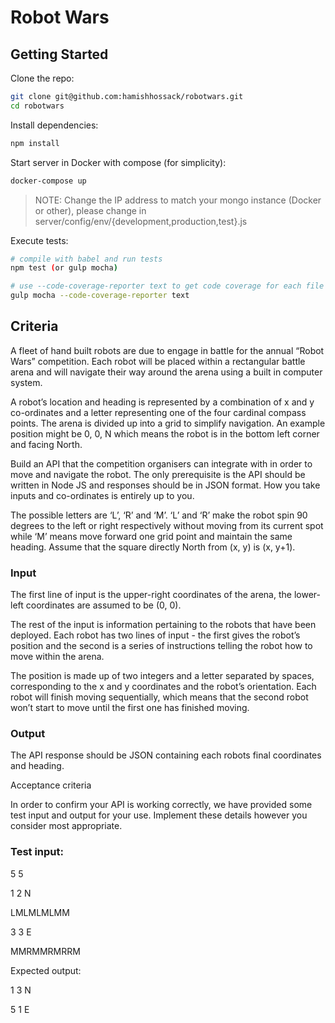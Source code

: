 # Robot Wars

## Getting Started

Clone the repo:
```sh
git clone git@github.com:hamishhossack/robotwars.git
cd robotwars
```

Install dependencies:
```sh
npm install
```

Start server in Docker with compose (for simplicity):
```sh
docker-compose up
```

> NOTE: Change the IP address to match your mongo instance (Docker or other), please change in server/config/env/{development,production,test}.js


Execute tests:
```sh
# compile with babel and run tests
npm test (or gulp mocha)

# use --code-coverage-reporter text to get code coverage for each file
gulp mocha --code-coverage-reporter text
```

## Criteria

A fleet of hand built robots are due to engage in battle for the annual “Robot Wars” competition. Each robot will be placed within a rectangular battle arena and will navigate their way around the arena using a built in computer system.

A robot’s location and heading is represented by a combination of x and y co-ordinates and a letter representing one of the four cardinal compass points. The arena is divided up into a grid to simplify navigation. An example position might be 0, 0, N which means the robot is in the bottom left corner and facing North.

Build an API that the competition organisers can integrate with in order to move and navigate the robot. The only prerequisite is the API should be written in Node JS and responses should be in JSON format. How you take inputs and co-ordinates is entirely up to you.

The possible letters are ‘L’, ‘R’ and ‘M’. ‘L’ and ‘R’ make the robot spin 90 degrees to the left or right respectively without moving from its current spot while ‘M’ means move forward one grid point and maintain the same heading. Assume that the square directly North from (x, y) is (x, y+1).

### Input

The first line of input is the upper-right coordinates of the arena, the lower-left coordinates are assumed to be (0, 0).

The rest of the input is information pertaining to the robots that have been deployed. Each robot has two lines of input - the first gives the robot’s position and the second is a series of instructions telling the robot how to move within the arena.

The position is made up of two integers and a letter separated by spaces, corresponding to the x and y coordinates and the robot’s orientation. Each robot will finish moving sequentially, which means that the second robot won’t start to move until the first one has finished moving.

### Output

The API response should be JSON containing each robots final coordinates and heading.

Acceptance criteria

In order to confirm your API is working correctly, we have provided some test input and output for your use. Implement these details however you consider most appropriate.

### Test input:

5 5

1 2 N

LMLMLMLMM

3 3 E

MMRMMRMRRM

Expected output:

1 3 N

5 1 E

